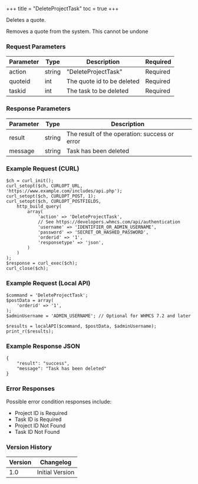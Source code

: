 +++
title = "DeleteProjectTask"
toc = true
+++

Deletes a quote.

Removes a quote from the system. This cannot be undone

### Request Parameters

| Parameter | Type | Description | Required |
| --------- | ---- | ----------- | -------- |
| action | string | "DeleteProjectTask" | Required |
| quoteid | int | The quote id to be deleted | Required |
| taskid | int | The task to be deleted | Required |

### Response Parameters

| Parameter | Type | Description |
| --------- | ---- | ----------- |
| result | string | The result of the operation: success or error |
| message | string | Task has been deleted |


### Example Request (CURL)

```
$ch = curl_init();
curl_setopt($ch, CURLOPT_URL, 'https://www.example.com/includes/api.php');
curl_setopt($ch, CURLOPT_POST, 1);
curl_setopt($ch, CURLOPT_POSTFIELDS,
    http_build_query(
        array(
            'action' => 'DeleteProjectTask',
            // See https://developers.whmcs.com/api/authentication
            'username' => 'IDENTIFIER_OR_ADMIN_USERNAME',
            'password' => 'SECRET_OR_HASHED_PASSWORD',
            'orderid' => '1',
            'responsetype' => 'json',
        )
    )
);
$response = curl_exec($ch);
curl_close($ch);
```


### Example Request (Local API)

```
$command = 'DeleteProjectTask';
$postData = array(
    'orderid' => '1',
);
$adminUsername = 'ADMIN_USERNAME'; // Optional for WHMCS 7.2 and later

$results = localAPI($command, $postData, $adminUsername);
print_r($results);
```


### Example Response JSON

```
{
    "result": "success",
    "message": "Task has been deleted"
}
```


### Error Responses

Possible error condition responses include:

* Project ID is Required
* Task ID is Required
* Project ID Not Found
* Task ID Not Found


### Version History

| Version | Changelog |
| ------- | --------- |
| 1.0 | Initial Version |
